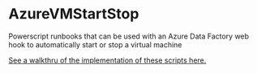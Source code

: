 # AzureVMStartStop
Powerscript runbooks that can be used with an Azure Data Factory web hook to automatically start or stop a virtual machine

[See a walkthru of the implementation of these scripts here.](https://mcconnellweb.com/posts/post6/)
